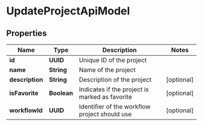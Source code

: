 

# UpdateProjectApiModel


## Properties

| Name | Type | Description | Notes |
|------------ | ------------- | ------------- | -------------|
|**id** | **UUID** | Unique ID of the project |  |
|**name** | **String** | Name of the project |  |
|**description** | **String** | Description of the project |  [optional] |
|**isFavorite** | **Boolean** | Indicates if the project is marked as favorite |  [optional] |
|**workflowId** | **UUID** | Identifier of the workflow project should use |  [optional] |



